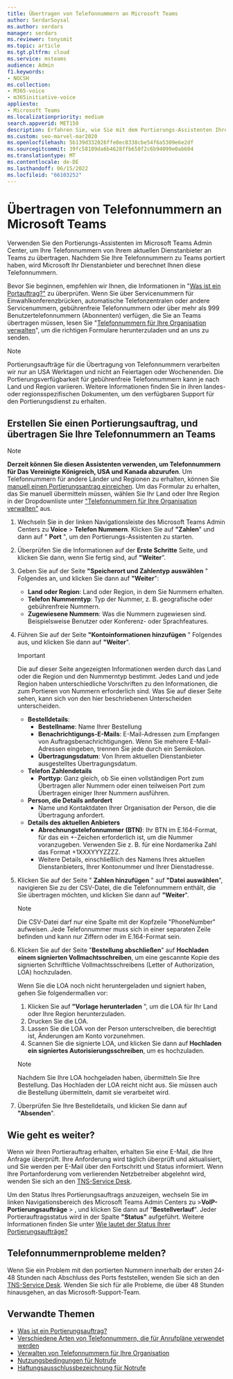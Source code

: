 ```yaml
---
title: Übertragen von Telefonnummern an Microsoft Teams
author: SerdarSoysal
ms.author: serdars
manager: serdars
ms.reviewer: tonysmit
ms.topic: article
ms.tgt.pltfrm: cloud
ms.service: msteams
audience: Admin
f1.keywords:
- NOCSH
ms.collection:
- M365-voice
- m365initiative-voice
appliesto:
- Microsoft Teams
ms.localizationpriority: medium
search.appverid: MET150
description: Erfahren Sie, wie Sie mit dem Portierungs-Assistenten Ihre Telefonnummer von Ihrem aktuellen Dienstanbieter zu Microsoft Teams übertragen.
ms.custom: seo-marvel-mar2020
ms.openlocfilehash: 5b139d332026ffe0ec8338cbe54f6a5309e6e2df
ms.sourcegitcommit: 39fc58109da6b4628ffb658f2c6b94099e0ab604
ms.translationtype: MT
ms.contentlocale: de-DE
ms.lasthandoff: 06/15/2022
ms.locfileid: "66103252"
---
```

# <a name="transfer-phone-numbers-to-microsoft-teams"></a>Übertragen von Telefonnummern an Microsoft Teams

Verwenden Sie den Portierungs-Assistenten im Microsoft Teams Admin Center, um Ihre Telefonnummern von Ihrem aktuellen Dienstanbieter an Teams zu übertragen. Nachdem Sie Ihre Telefonnummern zu Teams portiert haben, wird Microsoft Ihr Dienstanbieter und berechnet Ihnen diese Telefonnummern.

Bevor Sie beginnen, empfehlen wir Ihnen, die Informationen in "[Was ist ein Portauftrag?"](port-order-overview.md) zu überprüfen. Wenn Sie über Servicenummern für Einwahlkonferenzbrücken, automatische Telefonzentralen oder andere Servicenummern, gebührenfreie Telefonnummern oder über mehr als 999 Benutzertelefonnummern (Abonnenten) verfügen, die Sie an Teams übertragen müssen, lesen Sie "[Telefonnummern für Ihre Organisation verwalten](../manage-phone-numbers-for-your-organization/manage-phone-numbers-for-your-organization.md)", um die richtigen Formulare herunterzuladen und an uns zu senden.

  > [!NOTE]
  > Portierungsaufträge für die Übertragung von Telefonnummern verarbeiten wir nur an USA Werktagen und nicht an Feiertagen oder Wochenenden.
  > Die Portierungsverfügbarkeit für gebührenfreie Telefonnummern kann je nach Land und Region variieren. Weitere Informationen finden Sie in ihren landes- oder regionsspezifischen Dokumenten, um den verfügbaren Support für den Portierungsdienst zu erhalten.

## <a name="create-a-port-order-and-transfer-your-phone-numbers-to-teams"></a>Erstellen Sie einen Portierungsauftrag, und übertragen Sie Ihre Telefonnummern an Teams

> [!NOTE]
> **Derzeit können Sie diesen Assistenten verwenden, um Telefonnummern für Das Vereinigte Königreich, USA und Kanada abzurufen**. Um Telefonnummern für andere Länder und Regionen zu erhalten, können Sie [manuell einen Portierungsantrag einreichen](manually-submit-port-order.md). Um das Formular zu erhalten, das Sie manuell übermitteln müssen, wählen Sie Ihr Land oder Ihre Region in der Dropdownliste unter ["Telefonnummern für Ihre Organisation verwalten"](../manage-phone-numbers-for-your-organization/manage-phone-numbers-for-your-organization.md) aus.

1. Wechseln Sie in der linken Navigationsleiste des Microsoft Teams Admin Centers zu **Voice** >  **Telefon Nummern**. Klicken Sie auf **"Zahlen**" und dann auf " **Port** ", um den Portierungs-Assistenten zu starten.
2. Überprüfen Sie die Informationen auf der **Erste Schritte** Seite, und klicken Sie dann, wenn Sie fertig sind, auf **"Weiter**".
3. Geben Sie auf der Seite **"Speicherort und Zahlentyp auswählen** " Folgendes an, und klicken Sie dann auf **"Weiter**":

    - **Land oder Region**: Land oder Region, in dem Sie Nummern erhalten.
    - **Telefon Nummerntyp**: Typ der Nummer, z. B. geografische oder gebührenfreie Nummern.
    - **Zugewiesene Nummern**: Was die Nummern zugewiesen sind. Beispielsweise Benutzer oder Konferenz- oder Sprachfeatures.

4. Führen Sie auf der Seite **"Kontoinformationen hinzufügen** " Folgendes aus, und klicken Sie dann auf **"Weiter**".

    > [!IMPORTANT]
    > Die auf dieser Seite angezeigten Informationen werden durch das Land oder die Region und den Nummerntyp bestimmt. Jedes Land und jede Region haben unterschiedliche Vorschriften zu den Informationen, die zum Portieren von Nummern erforderlich sind. Was Sie auf dieser Seite sehen, kann sich von den hier beschriebenen Unterscheiden unterscheiden.

    - **Bestelldetails**: 
        - **Bestellname**: Name Ihrer Bestellung
        - **Benachrichtigungs-E-Mails**: E-Mail-Adressen zum Empfangen von Auftragsbenachrichtigungen. Wenn Sie mehrere E-Mail-Adressen eingeben, trennen Sie jede durch ein Semikolon.
        - **Übertragungsdatum**: Von Ihrem aktuellen Dienstanbieter ausgestelltes Übertragungsdatum.
    - **Telefon Zahlendetails**
        - **Porttyp**: Ganz gleich, ob Sie einen vollständigen Port zum Übertragen aller Nummern oder einen teilweisen Port zum Übertragen einiger Ihrer Nummern ausführen.
    - **Person, die Details anfordert**  
        - Name und Kontaktdaten Ihrer Organisation der Person, die die Übertragung anfordert.
    - **Details des aktuellen Anbieters**
        - **Abrechnungstelefonnummer (BTN)**: Ihr BTN im E.164-Format, für das ein +-Zeichen erforderlich ist, um die Nummer voranzugeben. Verwenden Sie z. B. für eine Nordamerika Zahl das Format +1XXXYYYZZZZ.
        - Weitere Details, einschließlich des Namens Ihres aktuellen Dienstanbieters, Ihrer Kontonummer und Ihrer Dienstadresse.
            
5. Klicken Sie auf der Seite " **Zahlen hinzufügen** " auf **"Datei auswählen**", navigieren Sie zu der CSV-Datei, die die Telefonnummern enthält, die Sie übertragen möchten, und klicken Sie dann auf **"Weiter**".  

    > [!NOTE]
    > Die CSV-Datei darf nur eine Spalte mit der Kopfzeile "PhoneNumber" aufweisen. Jede Telefonnummer muss sich in einer separaten Zeile befinden und kann nur Ziffern oder im E.164-Format sein.

6. Klicken Sie auf der Seite "**Bestellung abschließen**" auf **Hochladen einem signierten Vollmachtsschreiben**, um eine gescannte Kopie des signierten Schriftliche Vollmachtsschreibens (Letter of Authorization, LOA) hochzuladen.

    Wenn Sie die LOA noch nicht heruntergeladen und signiert haben, gehen Sie folgendermaßen vor:
    
    1. Klicken Sie auf **"Vorlage herunterladen** ", um die LOA für Ihr Land oder Ihre Region herunterzuladen. 
    2. Drucken Sie die LOA.
    3. Lassen Sie die LOA von der Person unterschreiben, die berechtigt ist, Änderungen am Konto vorzunehmen.
    4. Scannen Sie die signierte LOA, und klicken Sie dann auf **Hochladen ein signiertes Autorisierungsschreiben**, um es hochzuladen.

    > [!NOTE]
    > Nachdem Sie Ihre LOA hochgeladen haben, übermitteln Sie Ihre Bestellung. Das Hochladen der LOA reicht nicht aus. Sie müssen auch die Bestellung übermitteln, damit sie verarbeitet wird.

7. Überprüfen Sie Ihre Bestelldetails, und klicken Sie dann auf **"Absenden**".


## <a name="what-happens-next"></a>Wie geht es weiter?

Wenn wir Ihren Portierauftrag erhalten, erhalten Sie eine E-Mail, die Ihre Anfrage überprüft. Ihre Anforderung wird täglich überprüft und aktualisiert, und Sie werden per E-Mail über den Fortschritt und Status informiert. Wenn Ihre Portanforderung vom verlierenden Netzbetreiber abgelehnt wird, wenden Sie sich an den [TNS-Service Desk](../manage-phone-numbers-for-your-organization/contact-tns-service-desk.md).

Um den Status Ihres Portierungsauftrags anzuzeigen, wechseln Sie im linken Navigationsbereich des Microsoft Teams Admin Centers zu >**VoIP-Portierungsaufträge** > , und klicken Sie dann auf "**Bestellverlauf**". Jeder Portierauftragsstatus wird in der Spalte **"Status"** aufgeführt. Weitere Informationen finden Sie unter [Wie lautet der Status Ihrer Portierungsaufträge?](port-order-status.md)


## <a name="reporting-telephone-number-issues"></a>Telefonnummernprobleme melden?
Wenn Sie ein Problem mit den portierten Nummern innerhalb der ersten 24-48 Stunden nach Abschluss des Ports feststellen, wenden Sie sich an den [TNS-Service Desk](../manage-phone-numbers-for-your-organization/contact-tns-service-desk.md). Wenden Sie sich für alle Probleme, die über 48 Stunden hinausgehen, an das Microsoft-Support-Team.

## <a name="related-topics"></a>Verwandte Themen

- [Was ist ein Portierungsauftrag?](port-order-overview.md)
- [Verschiedene Arten von Telefonnummern, die für Anrufpläne verwendet werden](../different-kinds-of-phone-numbers-used-for-calling-plans.md)
- [Verwalten von Telefonnummern für Ihre Organisation](../manage-phone-numbers-for-your-organization/manage-phone-numbers-for-your-organization.md)
- [Nutzungsbedingungen für Notrufe](../emergency-calling-terms-and-conditions.md)
- [Haftungsausschlussbezeichnung für Notrufe](https://github.com/MicrosoftDocs/OfficeDocs-SkypeForBusiness/blob/live/Teams/downloads/emergency-calling/emergency-calling-label-(en-us)-(v.1.0).zip?raw=true)
